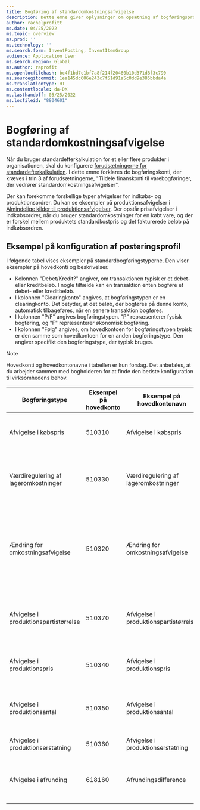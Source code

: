 ```yaml
---
title: Bogføring af standardomkostningsafvigelse
description: Dette emne giver oplysninger om opsætning af bogføringsprofiler for standardefterkalkulation.
author: rachelprofitt
ms.date: 04/25/2022
ms.topic: overview
ms.prod: ''
ms.technology: ''
ms.search.form: InventPosting, InventItemGroup
audience: Application User
ms.search.region: Global
ms.author: raprofit
ms.openlocfilehash: bc4f1bd7c1bf7a8f214f20460b10d371d8f3c790
ms.sourcegitcommit: 1ea145dc606e243c7f51d91a5c0dd9e385bbda4a
ms.translationtype: HT
ms.contentlocale: da-DK
ms.lasthandoff: 05/25/2022
ms.locfileid: "8804601"
---
```

# <a name="standard-cost-variance-posting"></a>Bogføring af standardomkostningsafvigelse

Når du bruger standardefterkalkulation for et eller flere produkter i organisationen, skal du konfigurere [forudsætningerne for standardefterkalkulation](/supply-chain/cost-management/prerequisites-standard-costs.md). I dette emne forklares de bogføringskonti, der kræves i trin 3 af forudsætningerne, "Tildele finanskonti til varebogføringer, der vedrører standardomkostningsafvigelser".

Der kan forekomme forskellige typer afvigelser for indkøbs- og produktionsordrer. Du kan se eksempler på produktionsafvigelser i [Almindelige kilder til produktionsafvigelser](/supply-chain/cost-management/common-sources-of-production-variances.md). Der opstår prisafvigelser i indkøbsordrer, når du bruger standardomkostninger for en købt vare, og der er forskel mellem produktets standardkostpris og det fakturerede beløb på indkøbsordren.

## <a name="sample-posting-profile-configuration"></a>Eksempel på konfiguration af posteringsprofil

I følgende tabel vises eksempler på standardbogføringstyperne. Den viser eksempler på hovedkonti og beskrivelser.

- Kolonnen "Debet/Kredit?" angiver, om transaktionen typisk er et debet- eller kreditbeløb. I nogle tilfælde kan en transaktion enten bogføre et debet- eller kreditbeløb.
- I kolonnen "Clearingkonto" angives, at bogføringstypen er en clearingkonto. Det betyder, at det beløb, der bogføres på denne konto, automatisk tilbageføres, når en senere transaktion bogføres.
- I kolonnen "P/F" angives bogføringstypen. "P" repræsenterer fysisk bogføring, og "F" repræsenterer økonomisk bogføring.
- I kolonnen "Følg" angives, om hovedkontoen for bogføringstypen typisk er den samme som hovedkontoen for en anden bogføringstype. Den angiver specifikt den bogføringstype, der typisk bruges.

> [!NOTE]
> Hovedkonti og hovedkontonavne i tabellen er kun forslag. Det anbefales, at du arbejder sammen med bogholderen for at finde den bedste konfiguration til virksomhedens behov.

| Bogføringstype | Eksempel på hovedkonto | Eksempel på hovedkontonavn | Kontotype | Debet/Kredit? | Clearingkonto | P/F | Følg | Beskrivende tekst |
|--------------|----------------------|---------------------------|--------------|---------------|------------------|-----|--------|-------------|
| Afvigelse i købspris | 510310 | Afvigelse i købspris | Udgift | Enten | Nej | F | Ikke relevant | Denne konto bruges, når der er en afvigelse mellem købsprisen og standardkostprisen på en indkøbsordre. |
| Værdiregulering af lageromkostninger | 510330 | Værdiregulering af lageromkostninger | Udgift | Enten | Nej | F | Ikke relevant | Denne konto bruges, når der aktiveres en ny efterkalkulationsversion for en standardomkostningsvare for at værdiregulere lagerbeholdningen. |
| Ændring for omkostningsafvigelse | 510320 | Ændring for omkostningsafvigelse | Udgift | Enten | Nej | F | Ikke relevant | Denne konto bruges, når der er forskel på standardomkostninger mellem lokationer, eller når en vare returneres, og der er en ændring mellem den oprindelige standardkostpris og den aktuelle standardomkostning for et produkt. |
| Afvigelse i produktionspartistørrelse | 510370 | Afvigelse i produktionspartistørrelse | Udgift | Enten | Nej | F | Ikke relevant | Denne konto bruges, når der er forskelle mellem beregningsgrundlaget for styklisterne og det faktiske antal for omkostningsberegningen til produktionsordren. |
| Afvigelse i produktionspris | 510340 | Afvigelse i produktionspris | Udgift | Enten | Nej | F | Ikke relevant | Denne konto bruges, når der er prisforskelle mellem forkalkuleret omkostning og de faktiske omkostninger for en produktionsordre. |
| Afvigelse i produktionsantal | 510350 | Afvigelse i produktionsantal | Udgift | Enten | Nej | F | Ikke relevant | Denne konto bruges, når der er antalsforskelle mellem forkalkuleret omkostning og de faktiske omkostninger for en produktionsordre. |
| Afvigelse i produktionserstatning | 510360 | Afvigelse i produktionserstatning | Udgift | Enten | Nej | F | Ikke relevant | Denne konto bruges, når der er uventet forbrug på en produktionsordre. |
| Afvigelse i afrunding | 618160 | Afrundingsdifference | Udgift | Enten | Nej | F | Ikke relevant | Denne konto bruges, hvis der er en afrundingsdifference, når produktionsomkostningerne beregnes ud fra standardomkostningerne. |
